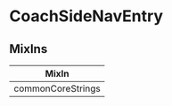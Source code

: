 # CoachSideNavEntry

## MixIns

<!-- @vuese:CoachSideNavEntry:mixIns:start -->
|MixIn|
|---|
|commonCoreStrings|

<!-- @vuese:CoachSideNavEntry:mixIns:end -->
